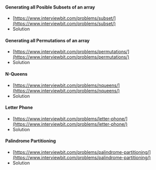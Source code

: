 #### Generating all Posible Subsets of an array
- [https://www.interviewbit.com/problems/subset/](https://www.interviewbit.com/problems/subset/)
- Solution

#### Generating all Permutations of an array
- [https://www.interviewbit.com/problems/permutations/](https://www.interviewbit.com/problems/permutations/)
- Solution

#### N-Queens
- [https://www.interviewbit.com/problems/nqueens/](https://www.interviewbit.com/problems/nqueens/)
- Solution

#### Letter Phone
- [https://www.interviewbit.com/problems/letter-phone/](https://www.interviewbit.com/problems/letter-phone/)
- Solution

#### Palindrome Partitioning
- [https://www.interviewbit.com/problems/palindrome-partitioning/](https://www.interviewbit.com/problems/palindrome-partitioning/)
- Solution